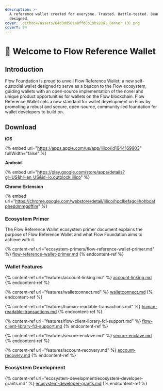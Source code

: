 ```yaml
---
description: >-
  A reference wallet created ‍for everyone. Trusted. Battle-tested. Beautifully
  designed.
cover: .gitbook/assets/64d3dd501a8ffd8b19b928a1_Banner (3).png
coverY: 94
---
```


# 👋 Welcome to Flow Reference Wallet

## Introduction

Flow Foundation is proud to unveil Flow Reference Wallet; a new self-custodial wallet designed to serve as a beacon to the Flow ecosystem, guiding wallets with an open-source implementation of the novel and unique product opportunities for wallets on the Flow blockchain. Flow Reference Wallet sets a new standard for wallet development on Flow by promoting a robust and secure, open-source, community-led foundation for wallet developers to build on.

## Download

**iOS**

{% embed url="https://apps.apple.com/us/app/lilico/id1644169603" fullWidth="false" %}

**Android**

{% embed url="https://play.google.com/store/apps/details?gl=US&hl=en_US&id=io.outblock.lilico" %}

**Chrome Extension**

{% embed url="https://chrome.google.com/webstore/detail/lilico/hpclkefagolihohboafpheddmmgdffjm" %}

### Ecosystem Primer

The Flow Reference Wallet ecosystem primer document explains the purpose of Flow Reference Wallet and what Flow Foundation aims to achieve with it.

{% content-ref url="ecosystem-primers/flow-reference-wallet-primer.md" %}
[flow-reference-wallet-primer.md](ecosystem-primers/flow-reference-wallet-primer.md)
{% endcontent-ref %}

### Wallet Features

{% content-ref url="features/account-linking.md" %}
[account-linking.md](features/account-linking.md)
{% endcontent-ref %}

{% content-ref url="features/walletconnect.md" %}
[walletconnect.md](features/walletconnect.md)
{% endcontent-ref %}

{% content-ref url="features/human-readable-transactions.md" %}
[human-readable-transactions.md](features/human-readable-transactions.md)
{% endcontent-ref %}

{% content-ref url="features/flow-client-library-fcl-support.md" %}
[flow-client-library-fcl-support.md](features/flow-client-library-fcl-support.md)
{% endcontent-ref %}

{% content-ref url="features/secure-enclave.md" %}
[secure-enclave.md](features/secure-enclave.md)
{% endcontent-ref %}

{% content-ref url="features/account-recovery.md" %}
[account-recovery.md](features/account-recovery.md)
{% endcontent-ref %}

### Ecosystem Development

{% content-ref url="ecosystem-development/ecosystem-developer-grants.md" %}
[ecosystem-developer-grants.md](ecosystem-development/ecosystem-developer-grants.md)
{% endcontent-ref %}

